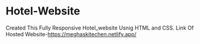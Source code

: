 # Hotel-Website

Created This Fully Responsive Hotel_website Usnig HTML and CSS.
Link Of Hosted Website-https://meghaskitechen.netlify.app/
